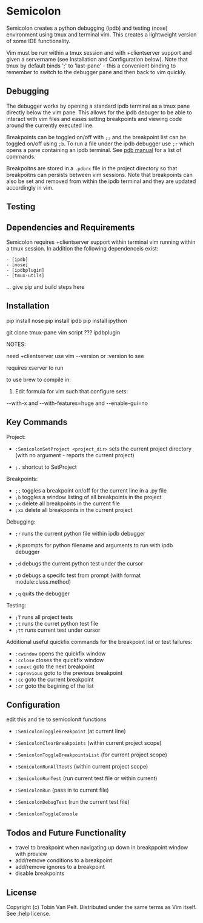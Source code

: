 Semicolon
=========

Semicolon creates a python debugging (ipdb) and testing (nose) environment
using tmux and terminal vim.  This creates a lightweight version of some IDE
functionality.

Vim must be run within a tmux session and with +clientserver support and given
a servername (see Installation and Configuration below). Note that tmux by
default binds ';' to 'last-pane' - this a convenient binding to remember to
switch to the debugger pane and then back to vim quickly.


Debugging
---------

The debugger works by opening a standard ipdb terminal as a tmux pane directly
below the vim pane.  This allows for the ipdb debuger to be able to interact
with vim files and eases setting breakpoints and viewing code around the
currently executed line.

Breakpoints can be toggled on/off with `;;` and the breakpoint list can be
toggled on/off using `;b`.  To run a file under the ipdb debugger use `;r`
which opens a pane containing an ipdb terminal. See [pdb
manual](http://docs.python.org/2/library/pdb.html) for a list of commands.

Breakpoitns are stored in a `.pdbrc` file in the project directory so that
breakpoitns can persists between vim sessions. Note that breakpoints can also
be set and removed from within the ipdb terminal and they are updated
accordingly in vim. 


Testing
-------







Dependencies and Requirements
-----------------------------

Semicolon requires +clientserver support within terminal vim running within a
tmux session.  In addition the following dependenceis exist: 
    
    - [ipdb]
    - [nose]
    - [ipdbplugin]
    - [tmux-utils]

... give pip and build steps here 


Installation
------------

pip install nose
pip install ipdb
pip install ipython

git clone tmux-pane
vim script ???
ipdbplugin


NOTES: 

need +clientserver use vim --version or :version to see

requires xserver to run

to use brew to compile in:

1. Edit formula for vim such that configure sets:

--with-x and --with-features=huge and --enable-gui=no


Key Commands
------------

Project:

- `:SemicolonSetProject <project_dir>` sets the current project directory
(with no argument - reports the current project)


- `;.` shortcut to SetProject

Breakpoints:

- `;;`  toggles a breakpoint on/off for the current line in a .py file
- `;b`  toggles a window listing of all breakpoints in the project 
- `;x`  delete all breakpoints in the current file
- `;xx` delete all breakpoints in the current project


Debugging:

- `;r`  runs the current python file within ipdb debugger
- `;R`  prompts for python filename and arguments to run with ipdb debugger 

- `;d`  debugs the current python test under the cursor
- `;D`  debugs a specifc test from prompt (with format module:class.method)

- `;q`  quits the debugger


Testing:

- `;T`  runs all project tests
- `;t`  runs the curret python test file
- `;tt` runs current test under cursor


Additional useful quickfix commands for the breakpoint list or test failures:

- `:cwindow` opens the quickfix window
- `:cclose` closes the quickfix window
- `:cnext` goto the next breakpoint
- `:cprevious` goto to the previous breakpoint
- `:cc` goto the current breakpoint
- `:cr` goto the begining of the list

    
Configuration
-------------

edit this and tie to semicolon# functions

- `:SemicolonToggleBreakpoint` (at current line)
- `:SemicolonClearBreakpoints` (within current project scope)
- `:SemicolonToggleBreakpointsList` (for current project scope)

- `:SemicolonRunAllTests` (within current project scope)
- `:SemicolonRunTest` <test> (run current test file or <test> within current) 

- `:SemicolonRun` <arguments> (pass in <arguments> to current file)
- `:SemicolonDebugTest` (run the current test file)

- `:SemicolonToggleConsole`



Todos and Future Functionality
------------------------------

- travel to breakpoint when navigating up down in breakppoint window with
  preview
- add/remove conditions to a breakpoint 
- add/remove ignores to a breakpoint
- disable breakpoints


License
-------
Copyright (c) Tobin Van Pelt. Distributed under the same terms as Vim itself.
See :help license.


